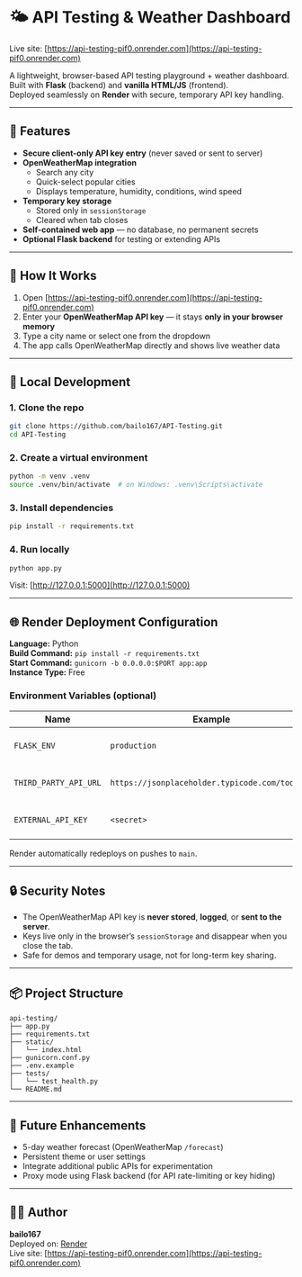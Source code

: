 # 🌤️ API Testing & Weather Dashboard

Live site: [https://api-testing-pif0.onrender.com](https://api-testing-pif0.onrender.com)

A lightweight, browser-based API testing playground + weather dashboard.  
Built with **Flask** (backend) and **vanilla HTML/JS** (frontend).  
Deployed seamlessly on **Render** with secure, temporary API key handling.

---

## 🚀 Features

- **Secure client-only API key entry** (never saved or sent to server)
- **OpenWeatherMap integration**
  - Search any city
  - Quick-select popular cities
  - Displays temperature, humidity, conditions, wind speed
- **Temporary key storage**
  - Stored only in `sessionStorage`
  - Cleared when tab closes
- **Self-contained web app** — no database, no permanent secrets
- **Optional Flask backend** for testing or extending APIs

---

## 🧠 How It Works

1. Open [https://api-testing-pif0.onrender.com](https://api-testing-pif0.onrender.com)
2. Enter your **OpenWeatherMap API key** — it stays **only in your browser memory**
3. Type a city name or select one from the dropdown
4. The app calls OpenWeatherMap directly and shows live weather data

---

## 🧩 Local Development

### 1. Clone the repo
```bash
git clone https://github.com/bailo167/API-Testing.git
cd API-Testing
```

### 2. Create a virtual environment
```bash
python -m venv .venv
source .venv/bin/activate  # on Windows: .venv\Scripts\activate
```

### 3. Install dependencies
```bash
pip install -r requirements.txt
```

### 4. Run locally
```bash
python app.py
```
Visit: [http://127.0.0.1:5000](http://127.0.0.1:5000)

---

## 🌐 Render Deployment Configuration

**Language:** Python  
**Build Command:** `pip install -r requirements.txt`  
**Start Command:** `gunicorn -b 0.0.0.0:$PORT app:app`  
**Instance Type:** Free  

### Environment Variables (optional)
| Name | Example | Description |
|------|----------|-------------|
| `FLASK_ENV` | `production` | Flask environment mode |
| `THIRD_PARTY_API_URL` | `https://jsonplaceholder.typicode.com/todos/1` | optional external API for testing |
| `EXTERNAL_API_KEY` | `<secret>` | optional for protected API tests |

Render automatically redeploys on pushes to `main`.

---

## 🔒 Security Notes

- The OpenWeatherMap API key is **never stored**, **logged**, or **sent to the server**.  
- Keys live only in the browser’s `sessionStorage` and disappear when you close the tab.  
- Safe for demos and temporary usage, not for long-term key sharing.

---

## 📦 Project Structure
```
api-testing/
├── app.py
├── requirements.txt
├── static/
│   └── index.html
├── gunicorn.conf.py
├── .env.example
├── tests/
│   └── test_health.py
└── README.md
```

---

## 🧩 Future Enhancements
- 5-day weather forecast (OpenWeatherMap `/forecast`)
- Persistent theme or user settings
- Integrate additional public APIs for experimentation
- Proxy mode using Flask backend (for API rate-limiting or key hiding)

---

## 🧑‍💻 Author
**bailo167**  
Deployed on: [Render](https://render.com)  
Live site: [https://api-testing-pif0.onrender.com](https://api-testing-pif0.onrender.com)